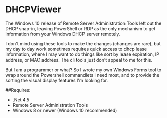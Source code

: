 # DHCPViewer

The Windows 10 release of Remote Server Administration Tools left out the DHCP snap-in, 
leaving PowerShell or RDP as the only mechanism to get information from your Windows DHCP server remotely.

I don't mind using these tools to make the changes (changes are rare), but my day to day work sometimes requires 
quick access to dhcp lease information, where I may want to do things like sort by lease expiration, IP address, or 
MAC address. The cli tools just don't appeal to me for this.

But I am a programmer or what? So I wrote my own Windows Forms tool to wrap around the Powershell commandlets I need
most, and to provide the sorting the visual display features I'm looking for.

##Requires:

* .Net 4.5
* Remote Server Administration Tools
* Windows 8 or newer (Windows 10 recommended)
